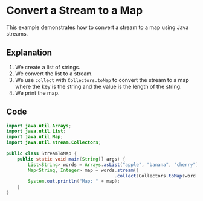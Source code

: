 # Convert a Stream to a Map

This example demonstrates how to convert a stream to a map using Java streams.

## Explanation

1. We create a list of strings.
2. We convert the list to a stream.
3. We use `collect` with `Collectors.toMap` to convert the stream to a map where the key is the string and the value is the length of the string.
4. We print the map.

## Code

```java
import java.util.Arrays;
import java.util.List;
import java.util.Map;
import java.util.stream.Collectors;

public class StreamToMap {
    public static void main(String[] args) {
        List<String> words = Arrays.asList("apple", "banana", "cherry");
        Map<String, Integer> map = words.stream()
                                        .collect(Collectors.toMap(word -> word, word -> word.length()));
        System.out.println("Map: " + map);
    }
}
```
